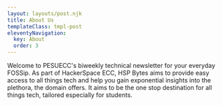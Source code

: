 ```yaml
---
layout: layouts/post.njk
title: About Us
templateClass: tmpl-post
eleventyNavigation:
  key: About
  order: 3
---
```


Welcome to PESUECC's biweekly technical newsletter for your everyday FOSSip. As part of HackerSpace ECC, HSP Bytes aims to provide easy access to all things tech and help you gain exponential insights into the plethora, the domain offers. It aims to be the one stop destination for all things tech, tailored especially for students.
